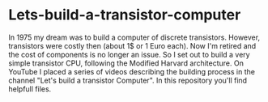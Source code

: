 # Lets-build-a-transistor-computer

In 1975 my dream was to build a computer of discrete transistors. However, transistors were costly then (about 1$ or 1 Euro each). Now I'm retired and the cost of components is no longer an issue. So I set out to build a very simple transistor CPU, following the Modified Harvard architecture. On YouTube I placed a series of videos describing the building process in the channel "Let's build a transistor Computer". In this repository you'll find helpfull files.
